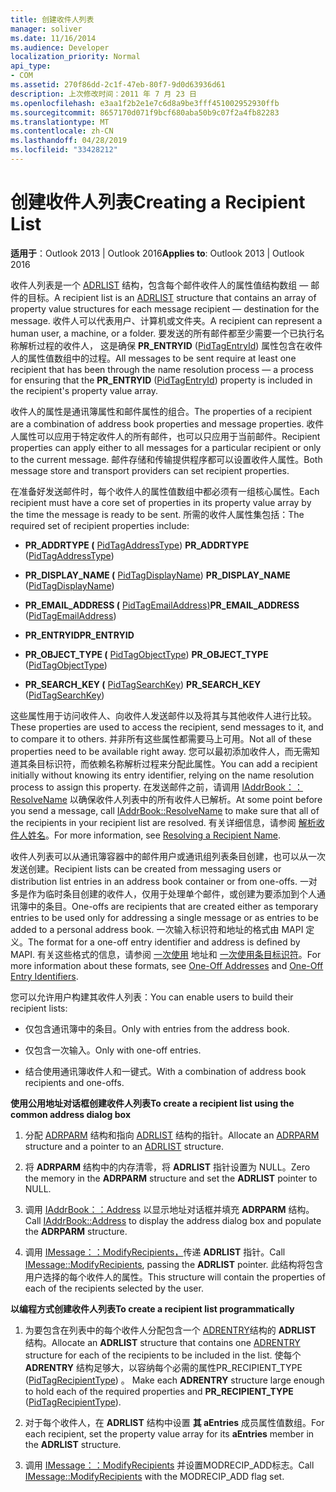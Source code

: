 ```yaml
---
title: 创建收件人列表
manager: soliver
ms.date: 11/16/2014
ms.audience: Developer
localization_priority: Normal
api_type:
- COM
ms.assetid: 270f86dd-2c1f-47eb-80f7-9d0d63936d61
description: 上次修改时间：2011 年 7 月 23 日
ms.openlocfilehash: e3aa1f2b2e1e7c6d8a9be3fff451002952930ffb
ms.sourcegitcommit: 8657170d071f9bcf680aba50b9c07f2a4fb82283
ms.translationtype: MT
ms.contentlocale: zh-CN
ms.lasthandoff: 04/28/2019
ms.locfileid: "33428212"
---
```

# <a name="creating-a-recipient-list"></a><span data-ttu-id="0132e-103">创建收件人列表</span><span class="sxs-lookup"><span data-stu-id="0132e-103">Creating a Recipient List</span></span>

  
  
<span data-ttu-id="0132e-104">**适用于**：Outlook 2013 | Outlook 2016</span><span class="sxs-lookup"><span data-stu-id="0132e-104">**Applies to**: Outlook 2013 | Outlook 2016</span></span> 
  
<span data-ttu-id="0132e-105">收件人列表是一个 [ADRLIST](adrlist.md) 结构，包含每个邮件收件人的属性值结构数组 — 邮件的目标。</span><span class="sxs-lookup"><span data-stu-id="0132e-105">A recipient list is an [ADRLIST](adrlist.md) structure that contains an array of property value structures for each message recipient — destination for the message.</span></span> <span data-ttu-id="0132e-106">收件人可以代表用户、计算机或文件夹。</span><span class="sxs-lookup"><span data-stu-id="0132e-106">A recipient can represent a human user, a machine, or a folder.</span></span> <span data-ttu-id="0132e-107">要发送的所有邮件都至少需要一个已执行名称解析过程的收件人， 这是确保 **PR_ENTRYID** ([PidTagEntryId](pidtagentryid-canonical-property.md)) 属性包含在收件人的属性值数组中的过程。</span><span class="sxs-lookup"><span data-stu-id="0132e-107">All messages to be sent require at least one recipient that has been through the name resolution process — a process for ensuring that the **PR_ENTRYID** ([PidTagEntryId](pidtagentryid-canonical-property.md)) property is included in the recipient's property value array.</span></span> 
  
<span data-ttu-id="0132e-108">收件人的属性是通讯簿属性和邮件属性的组合。</span><span class="sxs-lookup"><span data-stu-id="0132e-108">The properties of a recipient are a combination of address book properties and message properties.</span></span> <span data-ttu-id="0132e-109">收件人属性可以应用于特定收件人的所有邮件，也可以只应用于当前邮件。</span><span class="sxs-lookup"><span data-stu-id="0132e-109">Recipient properties can apply either to all messages for a particular recipient or only to the current message.</span></span> <span data-ttu-id="0132e-110">邮件存储和传输提供程序都可以设置收件人属性。</span><span class="sxs-lookup"><span data-stu-id="0132e-110">Both message store and transport providers can set recipient properties.</span></span> 
  
<span data-ttu-id="0132e-111">在准备好发送邮件时，每个收件人的属性值数组中都必须有一组核心属性。</span><span class="sxs-lookup"><span data-stu-id="0132e-111">Each recipient must have a core set of properties in its property value array by the time the message is ready to be sent.</span></span> <span data-ttu-id="0132e-112">所需的收件人属性集包括：</span><span class="sxs-lookup"><span data-stu-id="0132e-112">The required set of recipient properties include:</span></span>
  
- <span data-ttu-id="0132e-113">**PR_ADDRTYPE (** [PidTagAddressType](pidtagaddresstype-canonical-property.md)) </span><span class="sxs-lookup"><span data-stu-id="0132e-113">**PR_ADDRTYPE** ([PidTagAddressType](pidtagaddresstype-canonical-property.md))</span></span> 
    
- <span data-ttu-id="0132e-114">**PR_DISPLAY_NAME (** [PidTagDisplayName](pidtagdisplayname-canonical-property.md)) </span><span class="sxs-lookup"><span data-stu-id="0132e-114">**PR_DISPLAY_NAME** ([PidTagDisplayName](pidtagdisplayname-canonical-property.md))</span></span> 
    
- <span data-ttu-id="0132e-115">**PR_EMAIL_ADDRESS (** [PidTagEmailAddress)](pidtagemailaddress-canonical-property.md)</span><span class="sxs-lookup"><span data-stu-id="0132e-115">**PR_EMAIL_ADDRESS** ([PidTagEmailAddress](pidtagemailaddress-canonical-property.md))</span></span> 
    
- <span data-ttu-id="0132e-116">**PR_ENTRYID**</span><span class="sxs-lookup"><span data-stu-id="0132e-116">**PR_ENTRYID**</span></span>
    
- <span data-ttu-id="0132e-117">**PR_OBJECT_TYPE (** [PidTagObjectType](pidtagobjecttype-canonical-property.md)) </span><span class="sxs-lookup"><span data-stu-id="0132e-117">**PR_OBJECT_TYPE** ([PidTagObjectType](pidtagobjecttype-canonical-property.md))</span></span> 
    
- <span data-ttu-id="0132e-118">**PR_SEARCH_KEY (** [PidTagSearchKey](pidtagsearchkey-canonical-property.md)) </span><span class="sxs-lookup"><span data-stu-id="0132e-118">**PR_SEARCH_KEY** ([PidTagSearchKey](pidtagsearchkey-canonical-property.md))</span></span> 
    
<span data-ttu-id="0132e-119">这些属性用于访问收件人、向收件人发送邮件以及将其与其他收件人进行比较。</span><span class="sxs-lookup"><span data-stu-id="0132e-119">These properties are used to access the recipient, send messages to it, and to compare it to others.</span></span> <span data-ttu-id="0132e-120">并非所有这些属性都需要马上可用。</span><span class="sxs-lookup"><span data-stu-id="0132e-120">Not all of these properties need to be available right away.</span></span> <span data-ttu-id="0132e-121">您可以最初添加收件人，而无需知道其条目标识符，而依赖名称解析过程来分配此属性。</span><span class="sxs-lookup"><span data-stu-id="0132e-121">You can add a recipient initially without knowing its entry identifier, relying on the name resolution process to assign this property.</span></span> <span data-ttu-id="0132e-122">在发送邮件之前，请调用 [IAddrBook：：ResolveName](iaddrbook-resolvename.md) 以确保收件人列表中的所有收件人已解析。</span><span class="sxs-lookup"><span data-stu-id="0132e-122">At some point before you send a message, call [IAddrBook::ResolveName](iaddrbook-resolvename.md) to make sure that all of the recipients in your recipient list are resolved.</span></span> <span data-ttu-id="0132e-123">有关详细信息，请参阅 [解析收件人姓名](resolving-a-recipient-name.md)。</span><span class="sxs-lookup"><span data-stu-id="0132e-123">For more information, see [Resolving a Recipient Name](resolving-a-recipient-name.md).</span></span>
  
<span data-ttu-id="0132e-124">收件人列表可以从通讯簿容器中的邮件用户或通讯组列表条目创建，也可以从一次发送创建。</span><span class="sxs-lookup"><span data-stu-id="0132e-124">Recipient lists can be created from messaging users or distribution list entries in an address book container or from one-offs.</span></span> <span data-ttu-id="0132e-125">一对多是作为临时条目创建的收件人，仅用于处理单个邮件，或创建为要添加到个人通讯簿中的条目。</span><span class="sxs-lookup"><span data-stu-id="0132e-125">One-offs are recipients that are created either as temporary entries to be used only for addressing a single message or as entries to be added to a personal address book.</span></span> <span data-ttu-id="0132e-126">一次输入标识符和地址的格式由 MAPI 定义。</span><span class="sxs-lookup"><span data-stu-id="0132e-126">The format for a one-off entry identifier and address is defined by MAPI.</span></span> <span data-ttu-id="0132e-127">有关这些格式的信息，请参阅 [一次使用](one-off-addresses.md) 地址和 [一次使用条目标识符](one-off-entry-identifiers.md)。</span><span class="sxs-lookup"><span data-stu-id="0132e-127">For more information about these formats, see [One-Off Addresses](one-off-addresses.md) and [One-Off Entry Identifiers](one-off-entry-identifiers.md).</span></span>
  
<span data-ttu-id="0132e-128">您可以允许用户构建其收件人列表：</span><span class="sxs-lookup"><span data-stu-id="0132e-128">You can enable users to build their recipient lists:</span></span>
  
- <span data-ttu-id="0132e-129">仅包含通讯簿中的条目。</span><span class="sxs-lookup"><span data-stu-id="0132e-129">Only with entries from the address book.</span></span>
    
- <span data-ttu-id="0132e-130">仅包含一次输入。</span><span class="sxs-lookup"><span data-stu-id="0132e-130">Only with one-off entries.</span></span>
    
- <span data-ttu-id="0132e-131">结合使用通讯簿收件人和一键式。</span><span class="sxs-lookup"><span data-stu-id="0132e-131">With a combination of address book recipients and one-offs.</span></span>
    
 <span data-ttu-id="0132e-132">**使用公用地址对话框创建收件人列表**</span><span class="sxs-lookup"><span data-stu-id="0132e-132">**To create a recipient list using the common address dialog box**</span></span>
  
1. <span data-ttu-id="0132e-133">分配 [ADRPARM](adrparm.md) 结构和指向 [ADRLIST](adrlist.md) 结构的指针。</span><span class="sxs-lookup"><span data-stu-id="0132e-133">Allocate an [ADRPARM](adrparm.md) structure and a pointer to an [ADRLIST](adrlist.md) structure.</span></span> 
    
2. <span data-ttu-id="0132e-134">将 **ADRPARM** 结构中的内存清零，将 **ADRLIST** 指针设置为 NULL。</span><span class="sxs-lookup"><span data-stu-id="0132e-134">Zero the memory in the **ADRPARM** structure and set the **ADRLIST** pointer to NULL.</span></span> 
    
3. <span data-ttu-id="0132e-135">调用 [IAddrBook：：Address](iaddrbook-address.md) 以显示地址对话框并填充 **ADRPARM** 结构。</span><span class="sxs-lookup"><span data-stu-id="0132e-135">Call [IAddrBook::Address](iaddrbook-address.md) to display the address dialog box and populate the **ADRPARM** structure.</span></span> 
    
4. <span data-ttu-id="0132e-136">调用 [IMessage：：ModifyRecipients，](imessage-modifyrecipients.md)传递 **ADRLIST** 指针。</span><span class="sxs-lookup"><span data-stu-id="0132e-136">Call [IMessage::ModifyRecipients](imessage-modifyrecipients.md), passing the **ADRLIST** pointer.</span></span> <span data-ttu-id="0132e-137">此结构将包含用户选择的每个收件人的属性。</span><span class="sxs-lookup"><span data-stu-id="0132e-137">This structure will contain the properties of each of the recipients selected by the user.</span></span> 
    
 <span data-ttu-id="0132e-138">**以编程方式创建收件人列表**</span><span class="sxs-lookup"><span data-stu-id="0132e-138">**To create a recipient list programmatically**</span></span>
  
1. <span data-ttu-id="0132e-139">为要包含在列表中的每个收件人分配包含一个 [ADRENTRY](adrentry.md)结构的 **ADRLIST** 结构。</span><span class="sxs-lookup"><span data-stu-id="0132e-139">Allocate an **ADRLIST** structure that contains one [ADRENTRY](adrentry.md) structure for each of the recipients to be included in the list.</span></span> <span data-ttu-id="0132e-140">使每个 **ADRENTRY** 结构足够大，以容纳每个必需的属性PR_RECIPIENT_TYPE ([PidTagRecipientType](pidtagrecipienttype-canonical-property.md)) 。 </span><span class="sxs-lookup"><span data-stu-id="0132e-140">Make each **ADRENTRY** structure large enough to hold each of the required properties and **PR_RECIPIENT_TYPE** ([PidTagRecipientType](pidtagrecipienttype-canonical-property.md)).</span></span>
    
2. <span data-ttu-id="0132e-141">对于每个收件人，在 **ADRLIST** 结构中设置 **其 aEntries** 成员属性值数组。</span><span class="sxs-lookup"><span data-stu-id="0132e-141">For each recipient, set the property value array for its **aEntries** member in the **ADRLIST** structure.</span></span> 
    
3. <span data-ttu-id="0132e-142">调用 [IMessage：：ModifyRecipients](imessage-modifyrecipients.md) 并设置MODRECIP_ADD标志。</span><span class="sxs-lookup"><span data-stu-id="0132e-142">Call [IMessage::ModifyRecipients](imessage-modifyrecipients.md) with the MODRECIP_ADD flag set.</span></span> 
    

